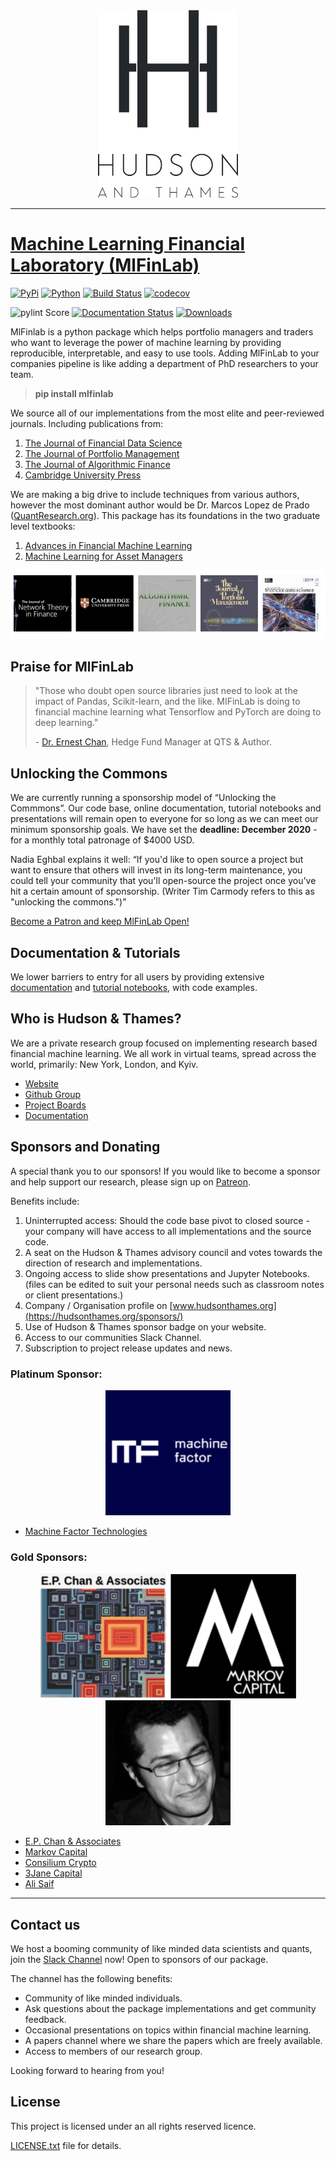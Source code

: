 <div align="center">
   <a href="https://hudsonthames.org/">
   <img src="https://raw.githubusercontent.com/hudson-and-thames/mlfinlab/master/.github/logo/hudson_and_thames_logo.png" height="300"><br>
</div>


-----------------
# Machine Learning Financial Laboratory (MlFinLab)
[![PyPi](https://img.shields.io/pypi/v/mlfinlab.svg)]((https://pypi.org/project/mlfinlab/))
[![Python](https://img.shields.io/pypi/pyversions/mlfinlab.svg)]((https://pypi.org/project/mlfinlab/))
[![Build Status](https://travis-ci.com/hudson-and-thames/mlfinlab.svg?branch=master)](https://travis-ci.com/hudson-and-thames/mlfinlab)
[![codecov](https://codecov.io/gh/hudson-and-thames/mlfinlab/branch/master/graph/badge.svg)](https://codecov.io/gh/hudson-and-thames/mlfinlab)

![pylint Score](https://mperlet.github.io/pybadge/badges/10.svg)
[![Documentation Status](https://readthedocs.org/projects/mlfinlab/badge/?version=latest)](https://mlfinlab.readthedocs.io/en/latest/?badge=latest)
[![Downloads](https://img.shields.io/pypi/dm/mlfinlab.svg)]((https://pypi.org/project/mlfinlab/))

MlFinlab is a python package which helps portfolio managers and traders who want to leverage the power of machine learning by providing reproducible, interpretable, and easy to use tools. 
Adding MlFinLab to your companies pipeline is like adding a department of PhD researchers to your team.

> **pip install mlfinlab**

We source all of our implementations from the most elite and peer-reviewed journals. Including publications from: 
1. [The Journal of Financial Data Science](https://jfds.pm-research.com/)
2. [The Journal of Portfolio Management](https://jpm.pm-research.com/)
3. [The Journal of Algorithmic Finance](http://www.algorithmicfinance.org/)
4. [Cambridge University Press](https://www.cambridge.org/)

We are making a big drive to include techniques from various authors, however the most dominant author would be Dr. Marcos Lopez de Prado ([QuantResearch.org](http://www.quantresearch.org/)).
This package has its foundations in the two graduate level textbooks: 
1. [Advances in Financial Machine Learning](https://www.amazon.co.uk/Advances-Financial-Machine-Learning-Marcos/dp/1119482089)
2. [Machine Learning for Asset Managers](https://www.cambridge.org/core/books/machine-learning-for-asset-managers/6D9211305EA2E425D33A9F38D0AE3545)

<div align="center">
   <a href="https://mlfinlab.readthedocs.io/en/latest/">
   <img src="https://raw.githubusercontent.com/hudson-and-thames/mlfinlab/master/docs/source/logo/journals.png">
   </a>
</div>

## Praise for MlFinLab
>"Those who doubt open source libraries just need to look at the impact of Pandas, Scikit-learn, and the like. MIFinLab 
is doing to financial machine learning what Tensorflow and PyTorch are doing to deep learning."
>
> \- [Dr. Ernest Chan](https://www.linkedin.com/in/epchan/), Hedge Fund Manager at QTS & Author.


## Unlocking the Commons
We are currently running a sponsorship model of “Unlocking the Commmons”. Our code base, online documentation, 
tutorial notebooks and presentations will remain open to everyone for so long as we can meet our minimum sponsorship 
goals. We have set the **deadline: December 2020** - for a monthly total patronage of $4000 USD.

Nadia Eghbal explains it well: “If you'd like to open source a project but want to ensure that others will invest in 
its long-term maintenance, you could tell your community that you'll open-source the project once you've hit a 
certain amount of sponsorship. (Writer Tim Carmody refers to this as "unlocking the commons.")”

[Become a Patron and keep MlFinLab Open!](https://www.patreon.com/HudsonThames)

## Documentation & Tutorials
We lower barriers to entry for all users by providing extensive [documentation](https://mlfinlab.readthedocs.io/en/latest/) 
and [tutorial notebooks](https://github.com/hudson-and-thames/research), with code examples.

## Who is Hudson & Thames?
We are a private research group focused on implementing research based financial machine learning. We all work in 
virtual teams, spread across the world, primarily: New York, London, and Kyiv.

* [Website](https://hudsonthames.org/)
* [Github Group](https://github.com/hudson-and-thames)
* [Project Boards](https://github.com/orgs/hudson-and-thames/projects)
* [Documentation](https://mlfinlab.readthedocs.io/en/latest/)


## Sponsors and Donating
A special thank you to our sponsors! If you would like to become a sponsor and help support our research, please sign 
up on [Patreon](https://www.patreon.com/HudsonThames).

Benefits include:
1. Uninterrupted access: Should the code base pivot to closed source - your company will have access to all 
   implementations and the source code.
2. A seat on the Hudson & Thames advisory council and votes towards the direction of research and implementations.
3. Ongoing access to slide show presentations and Jupyter Notebooks. (files can be edited to suit your personal 
   needs such as classroom notes or client presentations.)
4. Company / Organisation profile on [www.hudsonthames.org](https://hudsonthames.org/sponsors/)
5. Use of Hudson & Thames sponsor badge on your website.
6. Access to our communities Slack Channel.
7. Subscription to project release updates and news.

### Platinum Sponsor:
<div align="center">
   <a href="https://hudsonthames.org/sponsors/">
   <img src="https://raw.githubusercontent.com/hudson-and-thames/mlfinlab/master/docs/source/logo/machine-factor-technologies.png" height="200"><br>
</div>


* [Machine Factor Technologies](https://machinefactor.tech/)

### Gold Sponsors:
<div align="center">
   <a href="https://hudsonthames.org/sponsors/">
   <img src="https://raw.githubusercontent.com/hudson-and-thames/mlfinlab/master/docs/source/logo/gold_sponsors.png" height="200"><br>
</div>
<div align="center">
   <a href="https://hudsonthames.org/sponsors/">
   <img src="https://raw.githubusercontent.com/hudson-and-thames/mlfinlab/master/docs/source/logo/ali_saif.jpg" height="200"><br>
</div>

* [E.P. Chan & Associates](https://www.epchan.com/)
* [Markov Capital](http://www.markovcapital.se/)
* [Consilium Crypto](https://consiliumcrypto.ai)
* [3Jane Capital](https://3jane.com/)
* [Ali Saif](https://www.linkedin.com/in/ali-saif/)

---

## Contact us
We host a booming community of like minded data scientists and quants, join the 
[Slack Channel](https://www.patreon.com/HudsonThames) now! Open to sponsors of our package. 

The channel has the following benefits: 

* Community of like minded individuals.
* Ask questions about the package implementations and get community feedback.
* Occasional presentations on topics within financial machine learning.
* A papers channel where we share the papers which are freely available.
* Access to members of our research group.
 
Looking forward to hearing from you!

## License

This project is licensed under an all rights reserved licence.

[LICENSE.txt](https://github.com/hudson-and-thames/mlfinlab/blob/master/LICENSE.txt) file for details.
